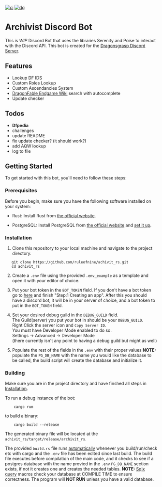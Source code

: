 
[![ci](https://img.shields.io/github/actions/workflow/status/Ruleofnine/achivit_rs/ci.yml?logo=rust&label=build&labelColor=black)](https://github.com/Ruleofnine/achivit_rs/actions/workflows/ci.yml)
[![dg](https://img.shields.io/discord/416861825888681995?label=&color=7389d8&labelColor=6a7ec2&logoColor=ffffff&logo=discord)](https://discord.gg/UrKUVDVCrv)


# Archivist Discord Bot

This is  *WIP* Discord Bot that uses the libraries Serenity and Poise to interact with the Discord API.
This bot is created for the [Dragonsgrasp Discord Server](https://discord.gg/UrKUVDVCrv).


## Features

* Lookup DF IDS
* Custom Roles Lookup
* Custom Ascendancies System
* [DragonFable Endgame Wiki](https://dragonfable-endgame.fandom.com/wiki/) search with autocomplete 
* Update checker

## Todos
- <b>Dfpedia</b>
- challenges
- update README
- fix update checker? (it should work?)
- add AQW lookup
- log to file

## Getting Started

To get started with this bot, you'll need to follow these steps:

### Prerequisites

Before you begin, make sure you have the following software installed on your system:

- Rust: Install Rust from [the official website](https://www.rust-lang.org/tools/install).

- PostgreSQL: Install PostgreSQL from [the official website](https://www.postgresql.org/download/) and [set it up](https://www.prisma.io/dataguide/postgresql/setting-up-a-local-postgresql-database).

### Installation

1. Clone this repository to your local machine and navigate to the project directory.

```shell
   git clone https://github.com/ruleofnine/achivit_rs.git
   cd achivit_rs
```
2. Create a `.env` file using the provided `.env_example` as a template and open it with your editor of choice.

3. Put your bot token in the `BOT_TOKEN` field. 
   If you don't have a bot token go to [here](https://discord.com/developers/docs/getting-started) and finish "Step:1 Creating an app".
   After this you should have a discord bot, it will be in your server of choice, and a bot token to put in the `BOT_TOKEN` field.

4. Set your desired debug guild in the `DEBUG_GUILD` field.  
   The Guild(server) you put your bot in should be your `DEBUG_GUILD`.   
   Right Click the server icon and `Copy Server ID`.  
   You must have Developer Mode enabled to do so.  
   Settings -> Advanced -> Developer Mode  
   (there currently isn't any point to having a debug guild but might as well)

5. Populate the rest of the fields in the `.env` with their proper values
   **NOTE:** populate the `PG_DB_NAME` with the name you would like the database to be called, the build script will create the database and initialize it.  

### Building

Make sure you are in the project directory and have finshed all steps in [Installation](#installation).

To run a debug instance of the bot:  
```shell
    cargo run
```
to build a binary:
```shell
    cargo build --release
```
The generated binary file will be located at the `achivit_rs/target/release/archivit_rs`. 

The provided `build.rs` file runs <ins>automatically</ins> whenever you build/run/check etc with cargo and the `.env` file has been edited since last build.
The build file executes before compilation of the main code, and it checks to see if a postgres database with the name provied in the `.env` `PG_DB_NAME` section exists, if not it creates one and creates the needed tables.
**NOTE:** [Sqlx](https://docs.rs/sqlx/latest/sqlx/) [query](https://docs.rs/sqlx/latest/sqlx/macro.query.html) macros check your database at COMPILE TIME to ensure correctness. The program will **NOT RUN** unless you have a valid database. 
